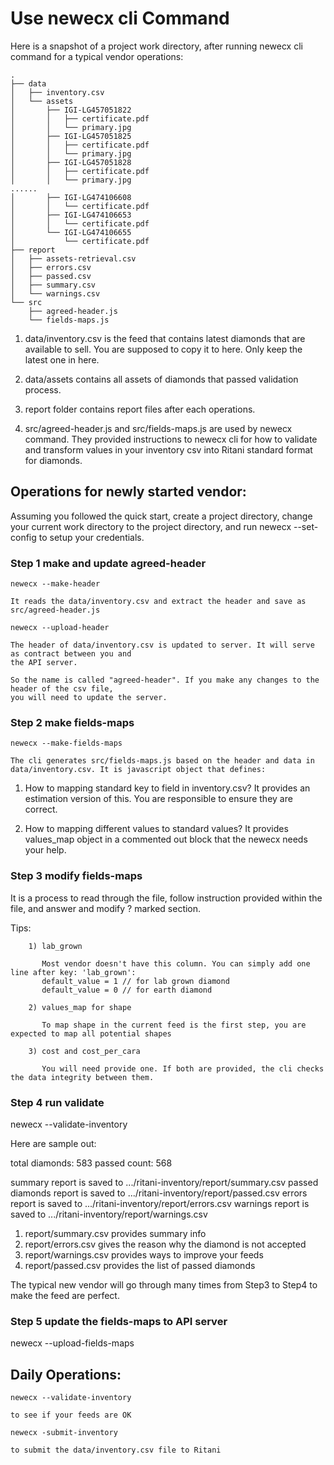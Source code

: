 # Use newecx cli Command

Here is a snapshot of a project work directory, after running newecx cli command for a typical vendor operations:

    .
    ├── data
    │   ├── inventory.csv
    │   └── assets
    │       ├── IGI-LG457051822
    │       │   ├── certificate.pdf
    │       │   └── primary.jpg
    │       ├── IGI-LG457051825
    │       │   ├── certificate.pdf
    │       │   └── primary.jpg
    │       ├── IGI-LG457051828
    │       │   ├── certificate.pdf
    │       │   └── primary.jpg
    ......
    │       ├── IGI-LG474106608
    │       │   └── certificate.pdf
    │       ├── IGI-LG474106653
    │       │   └── certificate.pdf
    │       └── IGI-LG474106655
    │           └── certificate.pdf
    ├── report
    │   ├── assets-retrieval.csv
    │   ├── errors.csv
    │   ├── passed.csv
    │   ├── summary.csv
    │   └── warnings.csv
    └── src
        ├── agreed-header.js
        └── fields-maps.js

1. data/inventory.csv is the feed that contains latest diamonds that are available to sell. You are supposed to copy it to here. Only keep the latest one in here.

2. data/assets contains all assets of diamonds that passed validation process.

3. report folder contains report files after each operations.

4. src/agreed-header.js and src/fields-maps.js are used by newecx command. They provided instructions to newecx cli for how to validate and transform values in your inventory csv into Ritani standard format for diamonds.

## Operations for newly started vendor:

Assuming you followed the quick start, create a project directory, change your current work directory to the project directory, and run newecx --set-config to setup your credentials.

### Step 1 make and update agreed-header

    newecx --make-header

    It reads the data/inventory.csv and extract the header and save as src/agreed-header.js

    newecx --upload-header

    The header of data/inventory.csv is updated to server. It will serve as contract between you and 
    the API server. 
    
    So the name is called "agreed-header". If you make any changes to the header of the csv file, 
    you will need to update the server.

### Step 2 make fields-maps

    newecx --make-fields-maps

    The cli generates src/fields-maps.js based on the header and data in data/inventory.csv. It is javascript object that defines:

1. How to mapping standard key to field in inventory.csv? It provides an estimation version of this. You are responsible to ensure they are correct.

2. How to mapping different values to standard values? It provides values_map object in a commented out block that the newecx needs your help.

### Step 3 modify fields-maps

   It is a process to read through the file, follow instruction provided within the file, and answer and modify ? marked section.

   Tips:

        1) lab_grown

           Most vendor doesn't have this column. You can simply add one line after key: 'lab_grown':
           default_value = 1 // for lab grown diamond
           default_value = 0 // for earth diamond

        2) values_map for shape

           To map shape in the current feed is the first step, you are expected to map all potential shapes

        3) cost and cost_per_cara

           You will need provide one. If both are provided, the cli checks the data integrity between them.

### Step 4 run validate

   newecx --validate-inventory

   Here are sample out:

   total diamonds: 583 passed count: 568

   summary report is saved to .../ritani-inventory/report/summary.csv
   passed diamonds report is saved to .../ritani-inventory/report/passed.csv
   errors report is saved to .../ritani-inventory/report/errors.csv
   warnings report is saved to .../ritani-inventory/report/warnings.csv
    
   1) report/summary.csv provides summary info
   2) report/errors.csv gives the reason why the diamond is not accepted
   3) report/warnings.csv provides ways to improve your feeds
   4) report/passed.csv provides the list of passed diamonds

   The typical new vendor will go through many times from Step3 to Step4 to make the feed are perfect.

### Step 5 update the fields-maps to API server

   newecx --upload-fields-maps


## Daily Operations:

    newecx --validate-inventory

    to see if your feeds are OK

    newecx -submit-inventory

    to submit the data/inventory.csv file to Ritani


